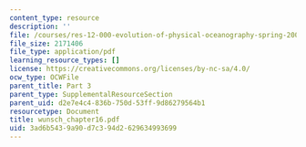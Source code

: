 ```yaml
---
content_type: resource
description: ''
file: /courses/res-12-000-evolution-of-physical-oceanography-spring-2007/3ad6b5439a90d7c394d2629634993699_wunsch_chapter16.pdf
file_size: 2171406
file_type: application/pdf
learning_resource_types: []
license: https://creativecommons.org/licenses/by-nc-sa/4.0/
ocw_type: OCWFile
parent_title: Part 3
parent_type: SupplementalResourceSection
parent_uid: d2e7e4c4-836b-750d-53ff-9d86279564b1
resourcetype: Document
title: wunsch_chapter16.pdf
uid: 3ad6b543-9a90-d7c3-94d2-629634993699
---
```

